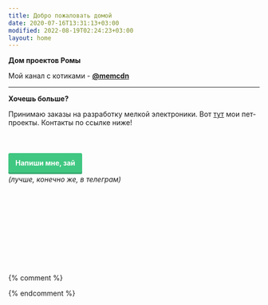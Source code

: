 ```yaml
---
title: Добро пожаловать домой
date: 2020-07-16T13:31:13+03:00
modified: 2022-08-19T02:24:23+03:00
layout: home
---
```


**Дом проектов Ромы**

Мой канал с котиками - [**@memcdn**](tg://resolve?domain=memcdn)

---

**Хочешь больше?**  

Принимаю заказы на разработку мелкой электроники. Вот [тут](/projects) мои пет-проекты. Контакты по ссылке ниже!<br><br><br>

<p style="text-align: center;"><style>
a.button7 {
  font-weight: 700;
  color: white;
  text-decoration: none;
  padding: .8em 1em calc(.8em + 3px);
  border-radius: 3px;
  background: rgb(64,199,129);
  box-shadow: 0 -3px rgb(53,167,110) inset;
  transition: 0.2s;
  line-height: 3.5;
} 
a.button7:hover { background: rgb(53, 167, 110); }
a.button7:active {
  background: rgb(33,147,90);
  box-shadow: 0 3px rgb(33,147,90) inset;
}
</style>

<a href="/about.html#обратная-связь" class="button7">Напиши мне, зай</a><br>
_(лучше, конечно же, в телеграм)_
</p>

<br><br><br><br><br><br><br><br><br>



{% comment %}
<!--
- [**Мои статьи**](#){: onclick="alert('↑ Выбери категорию в шапке ↑')" } 
- [**Мои проекты** (хвастаюсь)](./projects/)



<p style="text-align:center;"><img src="/assets/arrow-home.png" alt=""></p>
<h2 style="text-align:center;">Для начала выбери раздел :+1:</h2>

<br>

<style>
.drid {
	overflow: hidden; 
	flex-wrap: wrap;
	}
.grid ul {  
	//display: table;
	//flex-wrap: wrap;
	display: flex;
	flex-flow: row wrap;
	padding: 0;
	}
.grid li {
	text-align:center;
	float: left;
	box-sizing: border-box;
	width: calc(50% - 8px);
	padding: 7px 10px;
	background: #eee;
	margin: 4px; 
	list-style-type: none;
	min-height: 50px;
	//height: 5em;
	padding-left: 15px;
	padding-right: 15px;
	border-radius: 10px;
	}
</style>

<div class="grid" markdown="1">
- первый **элемент**
- второй
- третий

</div>


<br><br><br><br>

## Чего тут происходит?

***

<br><br>
Сайт работает как ***записная книжка*** и шпаргалка на будущее для себя любимого. Если тебе нравится местный юмор - наслаждайся. Только тсс... Никому!
-->
{% endcomment %}
